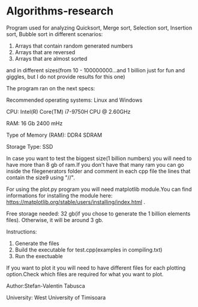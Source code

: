 # Algorithms-research

Program used for analyzing Quicksort, Merge sort, Selection sort, Insertion sort, Bubble sort in different scenarios:

1) Arrays that contain random generated numbers
2) Arrays that are reversed
3) Arrays that are almost sorted

and in different sizes(from 10 - 100000000...and 1 billion just for fun and giggles, but I do not provide results for this one)

The program ran on the next specs:

Recommended operating systems: Linux and Windows

CPU: Intel(R) Core(TM) i7-9750H CPU @ 2.60GHz

RAM: 16 Gb 2400 mHz

Type of Memory (RAM): DDR4 SDRAM

Storage Type: SSD

In case you want to test the biggest size(1 billion numbers) you will need to have more than 8 gb of ram.If you don't have that many ram you can go inside the filegenerators folder and comment in each cpp file the lines that 
contain the size9 using "//".

For using the plot.py program you will need matplotlib module.You can find informations for installing the module here: https://matplotlib.org/stable/users/installing/index.html .

Free storage needed: 32 gb(if you chose to generate the 1 billion elements files). Otherwise, it will be around 3 gb.

Instructions:

1) Generate the files
2) Build the executable for test.cpp(examples in compiling.txt)
3) Run the exectuable

If you want to plot it you will need to have different files for each plotting option.Check which files are required for what you want to plot.

Author:Stefan-Valentin Tabusca 

University: West University of Timisoara
